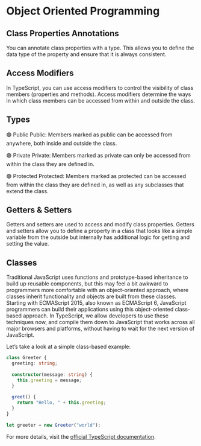 # Object Oriented Programming

## Class Properties Annotations

You can annotate class properties with a type. This allows you to define the data type of the property and ensure that it is always consistent.

## Access Modifiers

In TypeScript, you can use access modifiers to control the visibility of class members (properties and methods). Access modifiers determine the ways in which class members can be accessed from within and outside the class.

## Types
🟢 Public
Public: Members marked as public can be accessed from anywhere, both inside and outside the class.

🟢 Private
Private: Members marked as private can only be accessed from within the class they are defined in.

🟢 Protected
Protected: Members marked as protected can be accessed from within the class they are defined in, as well as any subclasses that extend the class.

## Getters & Setters

Getters and setters are used to access and modify class properties. Getters and setters allow you to define a property in a class that looks like a simple variable from the outside but internally has additional logic for getting and setting the value.

## Classes

Traditional JavaScript uses functions and prototype-based inheritance to build up reusable components, but this may feel a bit awkward to programmers more comfortable with an object-oriented approach, where classes inherit functionality and objects are built from these classes. Starting with ECMAScript 2015, also known as ECMAScript 6, JavaScript programmers can build their applications using this object-oriented class-based approach. In TypeScript, we allow developers to use these techniques now, and compile them down to JavaScript that works across all major browsers and platforms, without having to wait for the next version of JavaScript.

Let’s take a look at a simple class-based example:

```ts
class Greeter {
  greeting: string;
 
  constructor(message: string) {
    this.greeting = message;
  }
 
  greet() {
    return "Hello, " + this.greeting;
  }
}
 
let greeter = new Greeter("world");
```

For more details, visit the [official TypeScript documentation](https://www.typescriptlang.org/docs/handbook/classes.html).